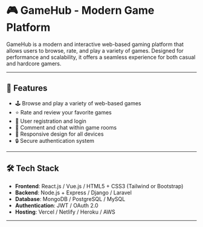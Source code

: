 # 🎮 GameHub - Modern Game Platform

GameHub is a modern and interactive web-based gaming platform that allows users to browse, rate, and play a variety of games. Designed for performance and scalability, it offers a seamless experience for both casual and hardcore gamers.

---

## 🚀 Features

- 🕹️ Browse and play a variety of web-based games
- ⭐ Rate and review your favorite games
- 👥 User registration and login
- 💬 Comment and chat within game rooms
- 📱 Responsive design for all devices
- 🔒 Secure authentication system

---

## 🛠️ Tech Stack

- **Frontend**: React.js / Vue.js / HTML5 + CSS3 (Tailwind or Bootstrap)
- **Backend**: Node.js + Express / Django / Laravel
- **Database**: MongoDB / PostgreSQL / MySQL
- **Authentication**: JWT / OAuth 2.0
- **Hosting**: Vercel / Netlify / Heroku / AWS

---

